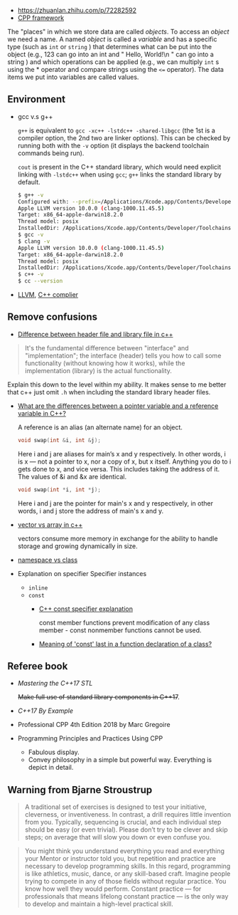 * https://zhuanlan.zhihu.com/p/72282592
* [CPP framework](https://en.cppreference.com/w/)


The "places" in which we store data are called *objects*. To access an *object* we need a name. A named *object* is called a *variable* and has a specific type (such as `int` or `string` ) that determines what can be put into the object (e.g., 123 can go into an int and " Hello, World!\n " can go into a string ) and which operations can be applied (e.g., we can multiply `int` s using the * operator and compare strings using the `<=`
operator). The data items we put into variables are called values.

## Environment
* gcc v.s g++

   `g++` is equivalent to `gcc -xc++ -lstdc++ -shared-libgcc` (the 1st is a compiler option, the 2nd two are linker options). This can be checked by running both with the `-v` option (it displays the backend toolchain commands being run).

  `cout` is present in the C++ standard library, which would need explicit linking with `-lstdc++` when using `gcc`; `g++` links the standard library by default.

  ```sh
  $ g++ -v
  Configured with: --prefix=/Applications/Xcode.app/Contents/Developer/usr --with-gxx-include-dir=/Applications/Xcode.app/Contents/Developer/Platforms/MacOSX.platform/Developer/SDKs/MacOSX10.14.sdk/usr/include/c++/4.2.1
  Apple LLVM version 10.0.0 (clang-1000.11.45.5)
  Target: x86_64-apple-darwin18.2.0
  Thread model: posix
  InstalledDir: /Applications/Xcode.app/Contents/Developer/Toolchains/XcodeDefault.xctoolchain/usr/bin
  $ gcc -v
  $ clang -v
  Apple LLVM version 10.0.0 (clang-1000.11.45.5)
  Target: x86_64-apple-darwin18.2.0
  Thread model: posix
  InstalledDir: /Applications/Xcode.app/Contents/Developer/Toolchains/XcodeDefault.xctoolchain/usr/bin
  $ c++ -v
  $ cc --version
  ```

* [LLVM](https://en.wikipedia.org/wiki/LLVM), [C++ complier](https://en.wikipedia.org/wiki/List_of_compilers#C++_compilers)

## Remove confusions
*  [Difference between header file and library file in c++](https://stackoverflow.com/questions/924485/whats-the-difference-between-a-header-file-and-a-library)

  > It's the fundamental difference between "interface" and "implementation"; the interface (header) tells you how to call some functionality (without knowing how it works), while the implementation (library) is the actual functionality.

  Explain this down to the level within my ability. It makes sense to me better that c++ just omit `.h` when including the standard library header files.

* [What are the differences between a pointer variable and a reference variable in C++?](https://isocpp.org/wiki/faq/references )

  A reference is an alias (an alternate name) for an object.

    ```c++
    void swap(int &i, int &j);
    ```

    Here i and j are aliases for main’s x and y respectively. In other words, i is x — not a pointer to x, nor a copy of x, but x itself. Anything you do to i gets done to x, and vice versa. This includes taking the address of it. The values of &i and &x are identical.
    ```c
    void swap(int *i, int *j);
    ```
    Here i and j are the pointer for main's x and y respectively, in other words, i and j store the address of main's x and y.


* [vector vs array in c++](https://www.educba.com/c-plus-plus-vector-vs-array/)

  vectors consume more memory in exchange for the ability to handle storage and growing dynamically in size.
* [namespace vs class](https://stackoverflow.com/a/3188198/7583919)
* Explanation on specifier
  Specifier instances
  * `inline`
  * `const`
    * [C++ const specifier explanation](https://stackoverflow.com/questions/4064286/c-const-keyword-explanation)

      const member functions prevent modification of any class member - const nonmember functions cannot be used.
    * [Meaning of 'const' last in a function declaration of a class?](https://stackoverflow.com/questions/751681/meaning-of-const-last-in-a-function-declaration-of-a-class)

## Referee book

* *Mastering the C++17 STL*

  ~~Make full use of standard library components in C++17~~.
* *C++17 By Example*
* Professional CPP 4th Edition 2018 by Marc Gregoire
* Programming Principles and Practices Using CPP

  * Fabulous display.
  * Convey philosophy in a simple but powerful way. Everything is depict in detail.

## Warning from Bjarne Stroustrup
> A traditional set of exercises is designed to test your initiative, cleverness, or inventiveness. In contrast, a drill requires little invention from you. Typically, sequencing is crucial, and each individual step should be easy (or even trivial). Please don’t try to be clever and skip steps; on average that will slow you down or even confuse you.

> You might think you understand everything you read and everything your Mentor or instructor told you, but repetition and practice are necessary to develop programming skills. In this regard, programming is like athletics, music, dance, or any skill-based craft. Imagine people trying to compete in any of those fields without regular practice. You know how well they would perform. Constant practice — for professionals that means lifelong constant practice — is the only way to develop and maintain a high-level practical skill.
